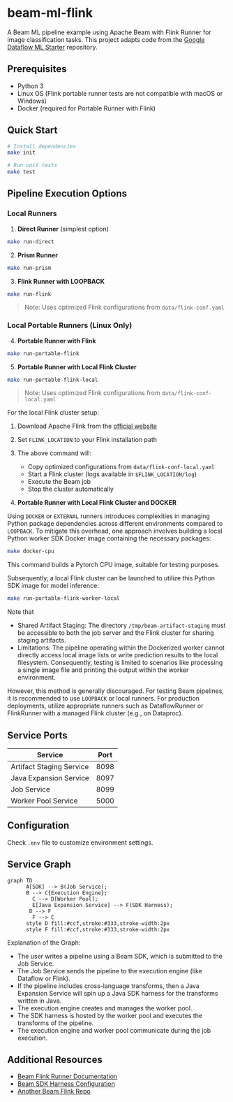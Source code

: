 # beam-ml-flink

A Beam ML pipeline example using Apache Beam with Flink Runner for image classification tasks. This project adapts code from the [Google Dataflow ML Starter](https://github.com/google/dataflow-ml-starter) repository.

## Prerequisites

* Python 3
* Linux OS (Flink portable runner tests are not compatible with macOS or Windows)
* Docker (required for Portable Runner with Flink)

## Quick Start

```bash
# Install dependencies
make init

# Run unit tests
make test
```

## Pipeline Execution Options

### Local Runners

1. **Direct Runner** (simplest option)
```bash
make run-direct
```

2. **Prism Runner**
```bash
make run-prism
```

3. **Flink Runner with LOOPBACK**
```bash
make run-flink
```
> Note: Uses optimized Flink configurations from `data/flink-conf.yaml`

### Local Portable Runners (Linux Only)

4. **Portable Runner with Flink**
```bash
make run-portable-flink
```

5. **Portable Runner with Local Flink Cluster**

```bash
make run-portable-flink-local
```
> Note: Uses optimized Flink configurations from `data/flink-conf-local.yaml`

For the local Flink cluster setup:
1. Download Apache Flink from the [official website](https://flink.apache.org/downloads/)
2. Set `FLINK_LOCATION` to your Flink installation path
3. The above command will:
   - Copy optimized configurations from `data/flink-conf-local.yaml`
   - Start a Flink cluster (logs available in `$FLINK_LOCATION/log`)
   - Execute the Beam job
   - Stop the cluster automatically

6. **Portable Runner with Local Flink Cluster and DOCKER**

Using `DOCKER` or `EXTERNAL` runners introduces complexities in managing Python package dependencies across different environments compared to `LOOPBACK`. To mitigate this overhead, one approach involves building a local Python worker SDK Docker image containing the necessary packages:
```bash
make docker-cpu
```
This command builds a Pytorch CPU image, suitable for testing purposes.

Subsequently, a local Flink cluster can be launched to utilize this Python SDK image for model inference:
```bash
make run-portable-flink-worker-local
```
Note that
* Shared Artifact Staging: The directory `/tmp/beam-artifact-staging` must be accessible to both the job server and the Flink cluster for sharing staging artifacts.
* Limitations: The pipeline operating within the Dockerized worker cannot directly access local image lists or write prediction results to the local filesystem. Consequently, testing is limited to scenarios like processing a single image file and printing the output within the worker environment.

However, this method is generally discouraged. For testing Beam pipelines, it is recommended to use `LOOPBACK` or local runners. For production deployments, utilize appropriate runners such as DataflowRunner or FlinkRunner with a managed Flink cluster (e.g., on Dataproc).

## Service Ports

| Service | Port |
|---------|------|
| Artifact Staging Service | 8098 |
| Java Expansion Service | 8097 |
| Job Service | 8099 |
| Worker Pool Service | 5000 |

## Configuration

Check `.env` file to customize environment settings.

## Service Graph

```mermaid
graph TD
      A[SDK] --> B(Job Service);
      B --> C{Execution Engine};
        C --> D[Worker Pool];
        E[Java Expansion Service] --> F(SDK Harness);
       D --> F
        F --> C
      style D fill:#ccf,stroke:#333,stroke-width:2px
      style F fill:#ccf,stroke:#333,stroke-width:2px
```

Explanation of the Graph:

- The user writes a pipeline using a Beam SDK, which is submitted to the Job Service.
- The Job Service sends the pipeline to the execution engine (like Dataflow or Flink).
- If the pipeline includes cross-language transforms, then a Java Expansion Service will spin up a Java SDK harness for the transforms written in Java.
- The execution engine creates and manages the worker pool.
- The SDK harness is hosted by the worker pool and executes the transforms of the pipeline.
- The execution engine and worker pool communicate during the job execution.

## Additional Resources

* [Beam Flink Runner Documentation](https://beam.apache.org/documentation/runners/flink/)
* [Beam SDK Harness Configuration](https://beam.apache.org/documentation/runtime/sdk-harness-config/)
* [Another Beam Flink Repo](https://github.com/jaehyeon-kim/beam-demos/tree/master/beam-pipelines)
